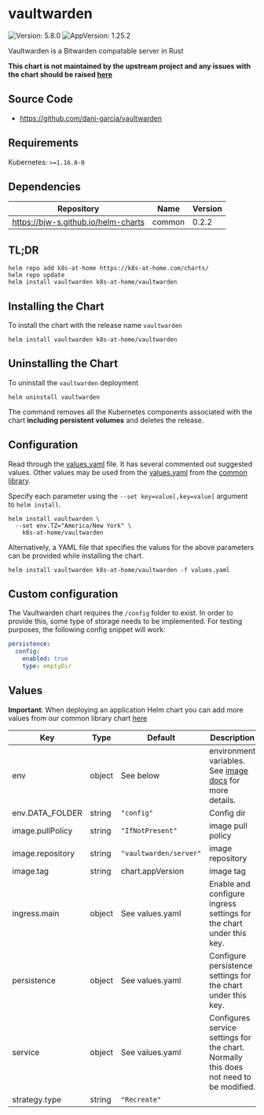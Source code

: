 # vaultwarden

![Version: 5.8.0](https://img.shields.io/badge/Version-5.7.0-informational?style=flat-square) ![AppVersion: 1.25.2](https://img.shields.io/badge/AppVersion-1.26.0-informational?style=flat-square)

Vaultwarden is a Bitwarden compatable server in Rust

**This chart is not maintained by the upstream project and any issues with the chart should be raised [here](https://github.com/k8s-at-home/charts/issues/new/choose)**

## Source Code

* <https://github.com/dani-garcia/vaultwarden>

## Requirements

Kubernetes: `>=1.16.0-0`

## Dependencies

| Repository | Name | Version |
|------------|------|---------|
| <https://bjw-s.github.io/helm-charts> | common | 0.2.2 |

## TL;DR

```console
helm repo add k8s-at-home https://k8s-at-home.com/charts/
helm repo update
helm install vaultwarden k8s-at-home/vaultwarden
```

## Installing the Chart

To install the chart with the release name `vaultwarden`

```console
helm install vaultwarden k8s-at-home/vaultwarden
```

## Uninstalling the Chart

To uninstall the `vaultwarden` deployment

```console
helm uninstall vaultwarden
```

The command removes all the Kubernetes components associated with the chart **including persistent volumes** and deletes the release.

## Configuration

Read through the [values.yaml](./values.yaml) file. It has several commented out suggested values.
Other values may be used from the [values.yaml](https://github.com/k8s-at-home/library-charts/tree/main/charts/stable/common/values.yaml) from the [common library](https://github.com/k8s-at-home/library-charts/tree/main/charts/stable/common).

Specify each parameter using the `--set key=value[,key=value]` argument to `helm install`.

```console
helm install vaultwarden \
  --set env.TZ="America/New York" \
    k8s-at-home/vaultwarden
```

Alternatively, a YAML file that specifies the values for the above parameters can be provided while installing the chart.

```console
helm install vaultwarden k8s-at-home/vaultwarden -f values.yaml
```

## Custom configuration

The Vaultwarden chart requires the `/config` folder to exist. In order to provide this, some type of storage needs to be implemented.
For testing purposes, the following config snippet will work:

````yaml
persistence:
  config:
    enabled: true
    type: emptyDir
````

## Values

**Important**: When deploying an application Helm chart you can add more values from our common library chart [here](https://github.com/k8s-at-home/library-charts/tree/main/charts/stable/common)

| Key | Type | Default | Description |
|-----|------|---------|-------------|
| env | object | See below | environment variables. See [image docs](https://github.com/dani-garcia/vaultwarden/blob/main/.env.template) for more details. |
| env.DATA_FOLDER | string | `"config"` | Config dir |
| image.pullPolicy | string | `"IfNotPresent"` | image pull policy |
| image.repository | string | `"vaultwarden/server"` | image repository |
| image.tag | string | chart.appVersion | image tag |
| ingress.main | object | See values.yaml | Enable and configure ingress settings for the chart under this key. |
| persistence | object | See values.yaml | Configure persistence settings for the chart under this key. |
| service | object | See values.yaml | Configures service settings for the chart. Normally this does not need to be modified. |
| strategy.type | string | `"Recreate"` |  |
